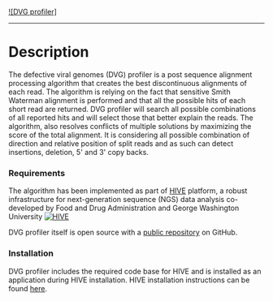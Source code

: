 [![DVG profiler]][dvgp_git-repo-url]
___

# Description
The defective viral genomes (DVG) profiler is a post sequence alignment processing algorithm that creates the
best discontinuous alignments of each read. The algorithm is relying on the fact that sensitive Smith
Waterman alignment is performed and that all the possible hits of each short read are returned. DVG
profiler will search all possible combinations of all reported hits and will select those that better explain the reads. 
The algorithm, also resolves conflicts of multiple solutions by maximizing the score of the total alignment. 
It is considering all possible combination of direction and relative position of split reads and as such can detect 
insertions, deletion, 5' and 3' copy backs.


### Requirements

The algorithm has been implemented as part of [HIVE][hive_git-repo-url] platform, a robust infrastructure for next-generation sequence (NGS) data analysis co-developed by Food and Drug Administration and George Washington University
[![HIVE][hive_logo]][hive_git-repo-url] 

DVG profiler itself is open source with a [public repository][dvgp_git-repo-url] on GitHub.

### Installation

DVG profiler includes the required code base for HIVE and is installed as an application during HIVE installation. 
HIVE installation instructions can be found [here][hive_readme].


   [dvg_pipeline]: <https://raw.githubusercontent.com/kkaragiannis/DVG-profiler/master/doc/images/Resized_overview_final_fig.png>
   [hive_readme]: <https://github.com/kkaragiannis/hexahedron/blob/master/doc/HIVE_README.md>
   [hive_logo]: <https://raw.githubusercontent.com/FDA/fda-hive/master/doc/images/hive_logo.png>
   [hive_git-repo-url]: <https://github.com/FDA/fda-hive>
   [hh_logo]: <https://raw.githubusercontent.com/kkaragiannis/hexahedron/master/doc/images/hexahedron_logo.png>
   [dvgp_git-repo-url]: <https://github.com/kkaragiannis/DVG-profiler>
